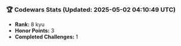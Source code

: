 ### 🏆 Codewars Stats (Updated: 2025-05-02 04:10:49 UTC)

- **Rank:** 8 kyu
- **Honor Points:** 3
- **Completed Challenges:** 1
